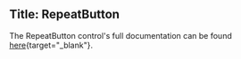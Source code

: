 Title: RepeatButton
---

The RepeatButton control's full documentation can be found [here](/api/Avalonia.Controls/RepeatButton/){target="_blank"}.
